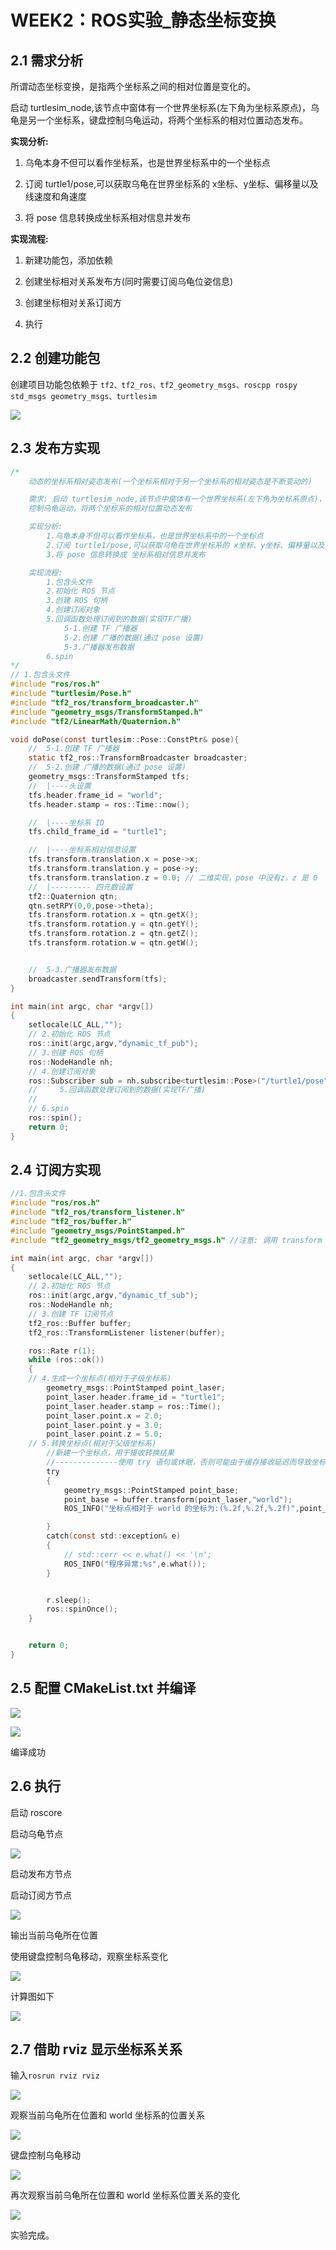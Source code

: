 # WEEK2：ROS实验_静态坐标变换

## 2.1 需求分析

所谓动态坐标变换，是指两个坐标系之间的相对位置是变化的。

启动 turtlesim_node,该节点中窗体有一个世界坐标系(左下角为坐标系原点)，乌龟是另一个坐标系，键盘控制乌龟运动，将两个坐标系的相对位置动态发布。

**实现分析:**

1. 乌龟本身不但可以看作坐标系，也是世界坐标系中的一个坐标点

2. 订阅 turtle1/pose,可以获取乌龟在世界坐标系的 x坐标、y坐标、偏移量以及线速度和角速度

3. 将 pose 信息转换成坐标系相对信息并发布

**实现流程:**

1. 新建功能包，添加依赖

2. 创建坐标相对关系发布方(同时需要订阅乌龟位姿信息)

3. 创建坐标相对关系订阅方

4. 执行

## 2.2 创建功能包

创建项目功能包依赖于 `tf2、tf2_ros、tf2_geometry_msgs、roscpp rospy std_msgs geometry_msgs、turtlesim`

![](image/2022-09-10-19-30-18.png)

## 2.3 发布方实现

```c
/*  
    动态的坐标系相对姿态发布(一个坐标系相对于另一个坐标系的相对姿态是不断变动的)

    需求: 启动 turtlesim_node,该节点中窗体有一个世界坐标系(左下角为坐标系原点)，乌龟是另一个坐标系，键盘
    控制乌龟运动，将两个坐标系的相对位置动态发布

    实现分析:
        1.乌龟本身不但可以看作坐标系，也是世界坐标系中的一个坐标点
        2.订阅 turtle1/pose,可以获取乌龟在世界坐标系的 x坐标、y坐标、偏移量以及线速度和角速度
        3.将 pose 信息转换成 坐标系相对信息并发布

    实现流程:
        1.包含头文件
        2.初始化 ROS 节点
        3.创建 ROS 句柄
        4.创建订阅对象
        5.回调函数处理订阅到的数据(实现TF广播)
            5-1.创建 TF 广播器
            5-2.创建 广播的数据(通过 pose 设置)
            5-3.广播器发布数据
        6.spin
*/
// 1.包含头文件
#include "ros/ros.h"
#include "turtlesim/Pose.h"
#include "tf2_ros/transform_broadcaster.h"
#include "geometry_msgs/TransformStamped.h"
#include "tf2/LinearMath/Quaternion.h"

void doPose(const turtlesim::Pose::ConstPtr& pose){
    //  5-1.创建 TF 广播器
    static tf2_ros::TransformBroadcaster broadcaster;
    //  5-2.创建 广播的数据(通过 pose 设置)
    geometry_msgs::TransformStamped tfs;
    //  |----头设置
    tfs.header.frame_id = "world";
    tfs.header.stamp = ros::Time::now();

    //  |----坐标系 ID
    tfs.child_frame_id = "turtle1";

    //  |----坐标系相对信息设置
    tfs.transform.translation.x = pose->x;
    tfs.transform.translation.y = pose->y;
    tfs.transform.translation.z = 0.0; // 二维实现，pose 中没有z，z 是 0
    //  |--------- 四元数设置
    tf2::Quaternion qtn;
    qtn.setRPY(0,0,pose->theta);
    tfs.transform.rotation.x = qtn.getX();
    tfs.transform.rotation.y = qtn.getY();
    tfs.transform.rotation.z = qtn.getZ();
    tfs.transform.rotation.w = qtn.getW();


    //  5-3.广播器发布数据
    broadcaster.sendTransform(tfs);
}

int main(int argc, char *argv[])
{
    setlocale(LC_ALL,"");
    // 2.初始化 ROS 节点
    ros::init(argc,argv,"dynamic_tf_pub");
    // 3.创建 ROS 句柄
    ros::NodeHandle nh;
    // 4.创建订阅对象
    ros::Subscriber sub = nh.subscribe<turtlesim::Pose>("/turtle1/pose",1000,doPose);
    //     5.回调函数处理订阅到的数据(实现TF广播)
    //        
    // 6.spin
    ros::spin();
    return 0;
}
```
## 2.4 订阅方实现

```c
//1.包含头文件
#include "ros/ros.h"
#include "tf2_ros/transform_listener.h"
#include "tf2_ros/buffer.h"
#include "geometry_msgs/PointStamped.h"
#include "tf2_geometry_msgs/tf2_geometry_msgs.h" //注意: 调用 transform 必须包含该头文件

int main(int argc, char *argv[])
{
    setlocale(LC_ALL,"");
    // 2.初始化 ROS 节点
    ros::init(argc,argv,"dynamic_tf_sub");
    ros::NodeHandle nh;
    // 3.创建 TF 订阅节点
    tf2_ros::Buffer buffer;
    tf2_ros::TransformListener listener(buffer);

    ros::Rate r(1);
    while (ros::ok())
    {
    // 4.生成一个坐标点(相对于子级坐标系)
        geometry_msgs::PointStamped point_laser;
        point_laser.header.frame_id = "turtle1";
        point_laser.header.stamp = ros::Time();
        point_laser.point.x = 2.0;
        point_laser.point.y = 3.0;
        point_laser.point.z = 5.0;
    // 5.转换坐标点(相对于父级坐标系)
        //新建一个坐标点，用于接收转换结果  
        //--------------使用 try 语句或休眠，否则可能由于缓存接收延迟而导致坐标转换失败------------------------
        try
        {
            geometry_msgs::PointStamped point_base;
            point_base = buffer.transform(point_laser,"world");
            ROS_INFO("坐标点相对于 world 的坐标为:(%.2f,%.2f,%.2f)",point_base.point.x,point_base.point.y,point_base.point.z);

        }
        catch(const std::exception& e)
        {
            // std::cerr << e.what() << '\n';
            ROS_INFO("程序异常:%s",e.what());
        }


        r.sleep();  
        ros::spinOnce();
    }


    return 0;
}
```

## 2.5 配置 CMakeList.txt 并编译

![](image/2022-09-10-19-35-57.png)

![](image/2022-09-10-19-36-17.png)

编译成功

## 2.6 执行

启动 roscore

启动乌龟节点

![](image/2022-09-10-19-37-48.png)

启动发布方节点

启动订阅方节点

![](image/2022-09-10-19-38-06.png)

输出当前乌龟所在位置

使用键盘控制乌龟移动，观察坐标系变化

![](image/2022-09-10-19-38-49.png)

计算图如下

![](image/2022-09-10-19-39-09.png)

## 2.7 借助 rviz 显示坐标系关系

输入`rosrun rviz rviz`

![](image/2022-09-10-19-39-41.png)

观察当前乌龟所在位置和 world 坐标系的位置关系

![](image/2022-09-10-19-40-31.png)

键盘控制乌龟移动

![](image/2022-09-10-19-40-54.png)

再次观察当前乌龟所在位置和 world 坐标系位置关系的变化

![](image/2022-09-10-19-41-27.png)

实验完成。